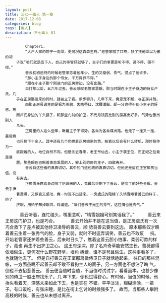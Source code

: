 ```yaml
---
layout: post
title: 三七——幽人 第一章
date: 2017-12-08
categories: blog
tags: [幽人]
description: 三七幽人 01
---
```



             Chapter1.
             “大户人家的院子一向深，更何况这森森王府。”老管家啜了口茶，扶了扶他深以为傲的胡
         子说“咱们就是底下人，自己的事管好就够了，主子们的事更是听不得、说不得、碰不得。”
             善云初初进府的时候老管家念着他年少，生的又瘦弱、秀气，提点了他许多。
             “那小主子身边的那个侍女，千万得罪不得。”
             “跟在小主子那个刚进门的正房旁边，没有出路。”
             自打那以后，五六年过去。善云感叹老管家慧眼。那当时跟在小主子身边的侍女卢氏，几
         乎在正房娶进来的同时，就被立了妾。步步攀升，几年下来，竟恩宠不断，与正房并驾。
             而那正房虽说生的是极为美貌，齿皓唇红，沈腰潘鬓，却一分也得不到小主子的好感。故
         而卢氏身边的丫头婆子，和那些门前的护卫，不光月钱要比别的房高出好多，气势也傲出别人
         几头。
             正房里的人这么些年，瞅着主子不得势，各自为各自谋出路，也走了一挫又一挫，最后竟
         也只剩下十余人。其中还有几个仍瞧着正房娘家的势，盼着以后会有什么转机，那时候作为一
         直跟着的人，地位自然不同。但是冬去春来，老王爷仙去，小主子袭王位，而正妃之位竟是悬
         置。那些眼巴巴瞅着事态发展的人，攀上别的房的主子，四散离开。
             善云将这些看的真真切切，其中的门道也瞧的真真切切。但他还是留在正室那房当值，没
         有离去。
             正房虞氏瞧着身边除了陪嫁来的人，竟最后只剩下了善云，便赏了他好些金银。善云手捧
         着赏赐，又惊喜又感动，竟一时说不出话来。一旁虞氏的陪嫁丫头晴雪瞅着善云的样子，挤了
         挤眼，用帕子蘸掉眼泪，戏谑道，“咱们善云不光生的秀气，这性情也是秀气。”
             善云听着，连忙磕头，嘴里念叨，“晴雪姐姐可别笑话我了。”
             善云来正房这门护卫，也是巧合。
             善云开始并不是在这当值，是正房虞氏有一次巧合救下了差点被其他侍卫凌辱的善云，顺
         势将善云要到这边。
             原本那些奴才瞧着善云生着一张秀气的脸，身子又弱，就时不时逗弄调笑，善云也不敢反
         抗。开始老管家还护着些善云，后来时日久了，瞧着这善云胆小怕事、柔弱可欺的样子，竟也
         再生不出护卫之心。
             这王府深深，除了名卉奇草能安然生长，蔷薇都得依墙偷生，更何况什么野花野草，墙角
         砖缝，谁不是苟且偷生。这种事看多了，也就随他去了。
             但是自打善云在正室那房做侍卫日子就恬适起来。
             往日的那些混帐，一方面虽瞧不起善云却不敢不看狗主人的面子，另一方面也不想沾了晦
         气，倒也不去招惹善云。
             善云便当值时当值，不当值时试试字，看看画本。也甚少像别的侍卫一般出府找乐子。几
         年下来，倒也过得舒心。有时候，当值的时候，他抬头看着天，深感未来如此下去，也是实在
         不错。平平淡淡，糊糊涂涂，一辈子。有口饭吃，有张床睡，是比在街上乞讨的时候强多了。
             故而，当那些人攀附高枝的时候，善云也从未想过离开。
  
    
